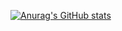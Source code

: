 [![Anurag's GitHub stats](https://github-readme-stats.vercel.app/api?username=tubiob&show_icons=true&theme=graywhite)](https://github.com/tubiob/github-readme-stats)
